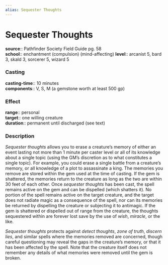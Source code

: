 ```yaml
---
alias: Sequester Thoughts
---
```


# Sequester Thoughts 

**source**:: Pathfinder Society Field Guide pg. 58  
**school**:: enchantment (compulsion) (mind-affecting)
**level**:: arcanist 5, bard 3, skald 3, sorcerer 5, wizard 5

### Casting 

**casting-time**:: 10 minutes  
**components**:: V, S, M (a gemstone worth at least 500 gp)

### Effect 

**range**:: personal  
**target**:: one willing creature  
**duration**:: permanent until discharged (see text)

### Description 

*Sequester thoughts* allows you to erase a creature’s memory of either an event lasting not more than 1 minute per caster level or all of its knowledge about a single topic (using the GM’s discretion as to what constitutes a single topic). For example, you could erase a single battle from a creature’s memory, or all knowledge of a plot to assassinate a king. The memories you remove are stored within the gem used at the time of casting. If the gem is shattered, the memories return to the creature as long as the two are within 30 feet of each other. Once *sequester thoughts* has been cast, the spell remains active on the gem and can be dispelled (which shatters it). No portion of the spell remains active on the target creature, and the target does not radiate magic as a consequence of the spell, nor can its memories be returned by dispelling the creature or subjecting it to antimagic. If the gem is shattered or dispelled out of range from the creature, the thoughts sequestered within are forever lost save by the use of *wish*, *miracle*, or the like.  
  
*Sequester thoughts* protects against *detect thoughts*, *zone of truth*, *discern lies*, and similar spells where the memories removed are concerned, though careful questioning may reveal the gaps in the creature’s memory, or that it has been affected by the spell. Note that the creature itself does not remember any details of what memories were removed until the gem is broken.
